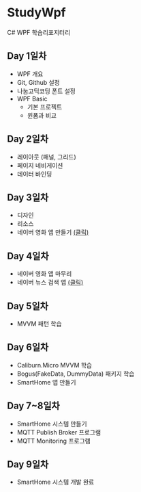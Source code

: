 # StudyWpf
C# WPF 학습리포지터리

## Day 1일차
- WPF 개요
- Git, Github 설정
- 나눔고딕코딩 폰트 설정
- WPF Basic
  - 기본 프로젝트
  - 윈폼과 비교

## Day 2일차
- 레이아웃 (패널, 그리드)
- 페이지 네비게이션
- 데이터 바인딩

## Day 3일차
- 디자인
- 리소스
- 네이버 영화 앱 만들기 [(클릭)](https://github.com/rudfo3264/StudyWpf/tree/main/portfolio)

## Day  4일차
 - 네이버 영화 앱 마무리
 - 네이버 뉴스 검색 앱  [(클릭)](https://github.com/rudfo3264/StudyWpf/raw/main/capture/KakaoTalk_20220603_160559594.png?raw=true)

## Day 5일차
 - MVVM 패턴 학습

## Day 6일차
 - Caliburn.Micro MVVM 학습
 - Bogus(FakeData, DummyData) 패키지 학습
 - SmartHome 앱 만들기

## Day 7~8일차
 - SmartHome 시스템 만들기
 - MQTT Publish Broker 프로그램
 - MQTT Monitoring 프로그램

## Day 9일차
 - SmartHome 시스템 개발 완료
